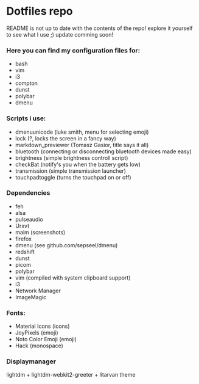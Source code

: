 # Dotfiles repo

README is not up to date with the contents of the repo!
explore it yourself to see what I use ;) 
update comming soon!

### Here you can find my configuration files for:
- bash
- vim
- i3 
- compton
- dunst
- polybar
- dmenu

### Scripts i use:
- dmenuunicode (luke smith, menu for selecting emoji)
- lock (?, locks the screen in a fancy way)
- markdown\_previewer (Tomasz Gasior, title says it all) 
-	bluetooth (connecting or disconnecting bluetooth devices made easy)
- brightness (simple brightness controll script)
- checkBat (notify's you when the battery gets low)
- transmission (simple transmission launcher)
- touchpadtoggle (turns the touchpad on or off)

### Dependencies
- feh
- alsa
- pulseaudio
- Urxvt
- maim (screenshots)
- firefox
- dmenu (see github.com/sepseel/dmenu)
- redshift
- dunst
- picom
- polybar
- vim (compiled with system clipboard support)
- i3
- Network Manager
-	ImageMagic

### Fonts:
- Material Icons (icons)
- JoyPixels (emoji)
- Noto Color Emoji (emoji)
- Hack (monospace)

### Displaymanager
lightdm + lightdm-webkit2-greeter + litarvan theme
